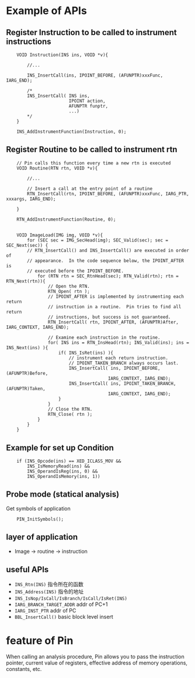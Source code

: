 # Example of APIs

## Register Instruction to be called to instrument instructions
```
	VOID Instruction(INS ins, VOID *v){

		//...

		INS_InsertCall(ins, IPOINT_BEFORE, (AFUNPTR)xxxFunc, IARG_END);

		/*
		INS_InsertCall( INS ins,
						IPOINT action,
						AFUNPTR funptr,
						...)
		*/
	}

    INS_AddInstrumentFunction(Instruction, 0);
```

## Register Routine to be called to instrument rtn
```
	// Pin calls this function every time a new rtn is executed
	VOID Routine(RTN rtn, VOID *v){

		//...
		
		// Insert a call at the entry point of a routine
		RTN_InsertCall(rtn, IPOINT_BEFORE, (AFUNPTR)xxxFunc, IARG_PTR, xxxargs, IARG_END);

	}

    RTN_AddInstrumentFunction(Routine, 0);
```

## 
```
	VOID ImageLoad(IMG img, VOID *v){
    	for (SEC sec = IMG_SecHead(img); SEC_Valid(sec); sec = SEC_Next(sec)) {
        // RTN_InsertCall() and INS_InsertCall() are executed in order of
        // appearance.  In the code sequence below, the IPOINT_AFTER is
        // executed before the IPOINT_BEFORE.
        	for (RTN rtn = SEC_RtnHead(sec); RTN_Valid(rtn); rtn = RTN_Next(rtn)){
            	// Open the RTN.
            	RTN_Open( rtn );
                // IPOINT_AFTER is implemented by instrumenting each return
            	// instruction in a routine.  Pin tries to find all return
            	// instructions, but success is not guaranteed.
            	RTN_InsertCall( rtn, IPOINT_AFTER, (AFUNPTR)After, IARG_CONTEXT, IARG_END);
             
			 	// Examine each instruction in the routine.
            	for( INS ins = RTN_InsHead(rtn); INS_Valid(ins); ins = INS_Next(ins) ){
                	if( INS_IsRet(ins) ){
                    	// instrument each return instruction.
                    	// IPOINT_TAKEN_BRANCH always occurs last.
                    	INS_InsertCall( ins, IPOINT_BEFORE, (AFUNPTR)Before,
                        	           IARG_CONTEXT, IARG_END);
                    	INS_InsertCall( ins, IPOINT_TAKEN_BRANCH, (AFUNPTR)Taken,
                            	       IARG_CONTEXT, IARG_END);
                	}
            	}
            	// Close the RTN.
            	RTN_Close( rtn );
        	}
    	}
	}
```
## Example for set up Condition
```
    if (INS_Opcode(ins) == XED_ICLASS_MOV &&
        INS_IsMemoryRead(ins) &&
        INS_OperandIsReg(ins, 0) &&
        INS_OperandIsMemory(ins, 1))
```

## Probe mode (statical analysis)
Get symbols of application
``` 
	PIN_InitSymbols();
```

## layer of application
  - Image -> routine -> instruction

## useful APIs 
 - `INS_Rtn(INS)`		指令所在的函数
 - `INS_Address(INS)`	指令的地址
 - `INS_IsNop/IsCall/IsBranch/IsCall/IsRet(INS)`
 - `IARG_BRANCH_TARGET_ADDR` addr of PC+1
 - `IARG_INST_PTR`      addr of PC
 - `BBL_InsertCall()`  basic block level insert

# feature of Pin
When calling an analysis procedure, Pin allows you to pass the instruction pointer, current value of registers, effective address of memory operations, constants, etc. 


